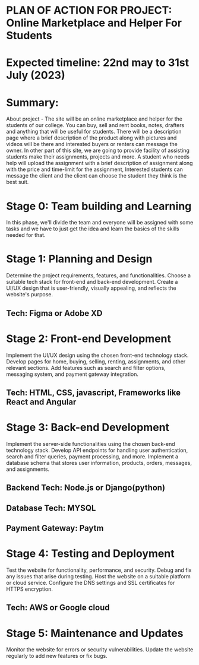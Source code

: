 <span style="color: #55555"><h1>PLAN OF ACTION FOR PROJECT: Online Marketplace and Helper For Students</h1></span>
<h1>Expected timeline: 22nd may to 31st July (2023)</h1>
<h1>Summary: </h1>
About project - The site will be an online marketplace and helper for the students of our college. You can buy, sell and rent books, notes, drafters and anything that will be useful for students. There will be a description page where a brief description of the product along with pictures and videos will be there and interested buyers or renters can message the owner. In other part of this site, we are going to provide facility of assisting students make their assignments, projects and more. A student who needs help will upload the assignment with a brief description of assignment along with the price and time-limit for the assignment, Interested students can message the client and the client can choose the student they think is the best suit.

<h1> Stage 0: Team building and Learning </h1>
In this phase, we'll divide the team and everyone will be assigned with some tasks and we have to just get the idea and learn the basics of the skills needed for that.

<h1> Stage 1: Planning and Design</h1>
Determine the project requirements, features, and functionalities.
Choose a suitable tech stack for front-end and back-end development.
Create a UI/UX design that is user-friendly, visually appealing, and reflects the website's purpose.
<h2>Tech: Figma or Adobe XD</h2>

<h1> Stage 2: Front-end Development</h1>
Implement the UI/UX design using the chosen front-end technology stack.
Develop pages for home, buying, selling, renting, assignments, and other relevant sections.
Add features such as search and filter options, messaging system, and payment gateway integration.
<h2>Tech: HTML, CSS, javascript, Frameworks like React and
Angular</h2>
<h1>Stage 3: Back-end Development</h1>
Implement the server-side functionalities using the chosen back-end technology stack.
Develop API endpoints for handling user authentication, search and filter queries, payment processing, and more.
Implement a database schema that stores user information, products, orders, messages, and assignments.
<h2>Backend Tech: Node.js or Django(python) </h2>
<h2>Database Tech: MYSQL</h2>
<h2>Payment Gateway: Paytm</h2>

<h1>Stage 4: Testing and Deployment</h1>
Test the website for functionality, performance, and security.
Debug and fix any issues that arise during testing.
Host the website on a suitable platform or cloud service.
Configure the DNS settings and SSL certificates for HTTPS encryption.
<h2>Tech: AWS or Google cloud</h2>

<h1>Stage 5: Maintenance and Updates</h1>
Monitor the website for errors or security vulnerabilities.
Update the website regularly to add new features or fix bugs.